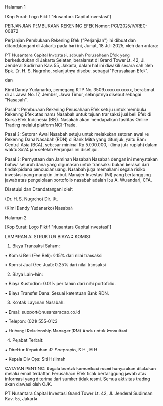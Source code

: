 Halaman 1

[Kop Surat: Logo Fiktif "Nusantara Capital Investasi"]

PERJANJIAN PEMBUKAAN REKENING EFEK Nomor: PCI/2025/IV/REG-00872

Perjanjian Pembukaan Rekening Efek ("Perjanjian") ini dibuat dan ditandatangani di 
Jakarta pada hari ini, Jumat, 18 Juli 2025, oleh dan antara:

PT Nusantara Capital Investasi, sebuah Perusahaan Efek yang berkedudukan di 
Jakarta Selatan, beralamat di Grand Tower Lt. 42, Jl. Jenderal Sudirman Kav. 55, Jakarta, 
dalam hal ini diwakili secara sah oleh Bpk. Dr. H. S. Nugroho, selanjutnya disebut 
sebagai "Perusahaan Efek".

dan

Kimi Dandy Yudanarko, pemegang KTP No. 3509xxxxxxxxxxxx, beralamat di Jl. Jawa No. 
17, Jember, Jawa Timur, selanjutnya disebut sebagai "Nasabah".

Pasal 1: Pembukaan Rekening Perusahaan Efek setuju untuk membuka Rekening Efek 
atas nama Nasabah untuk tujuan transaksi jual beli Efek di Bursa Efek Indonesia (BEI). 
Nasabah akan mendapatkan fasilitas Online Trading melalui platform NCI-Trade.

Pasal 2: Setoran Awal Nasabah setuju untuk melakukan setoran awal ke Rekening 
Dana Nasabah (RDN) di Bank Mitra yang ditunjuk, yaitu Bank Central Asia (BCA), 
sebesar minimal Rp 5.000.000,- (lima juta rupiah) dalam waktu 3x24 jam setelah 
Perjanjian ini disetujui.

Pasal 3: Pernyataan dan Jaminan Nasabah Nasabah dengan ini menyatakan bahwa 
seluruh dana yang digunakan untuk transaksi bukan berasal dari tindak pidana 
pencucian uang. Nasabah juga memahami segala risiko investasi yang mungkin timbul. 
Manajer Investasi (MI) yang bertanggung jawab atas pengelolaan portofolio nasabah 
adalah Ibu A. Wulandari, CFA.

Disetujui dan Ditandatangani oleh:

(Dr. H. S. Nugroho) Dir. Ut.

(Kimi Dandy Yudanarko) Nasabah

Halaman 2

[Kop Surat: Logo Fiktif "Nusantara Capital Investasi"]

LAMPIRAN A: STRUKTUR BIAYA & KOMISI

1. Biaya Transaksi Saham:

• 
Komisi Beli (Fee Beli): 0.15% dari nilai transaksi

• 
Komisi Jual (Fee Jual): 0.25% dari nilai transaksi

2. Biaya Lain-lain:

• 
Biaya Kustodian: 0.01% per tahun dari nilai portofolio.

• 
Biaya Transfer Dana: Sesuai ketentuan Bank RDN.

3. Kontak Layanan Nasabah:

• 
Email: support@nusantaracap.co.id

• 
Telepon: (021) 555-0123

• 
Hubungi Relationship Manager (RM) Anda untuk konsultasi.

4. Pejabat Terkait:

• 
Direktur Kepatuhan :R. Soeprapto, S.H., M.H.

• 
Kepala Div Ops: Siti Halimah

CATATAN PENTING: Segala bentuk komunikasi resmi hanya akan dilakukan melalui 
email terdaftar. Perusahaan Efek tidak bertanggung jawab atas informasi yang diterima 
dari sumber tidak resmi. Semua aktivitas trading akan diawasi oleh OJK.

PT Nusantara Capital Investasi Grand Tower Lt. 42, Jl. Jenderal Sudirman Kav. 55, 
Jakarta

